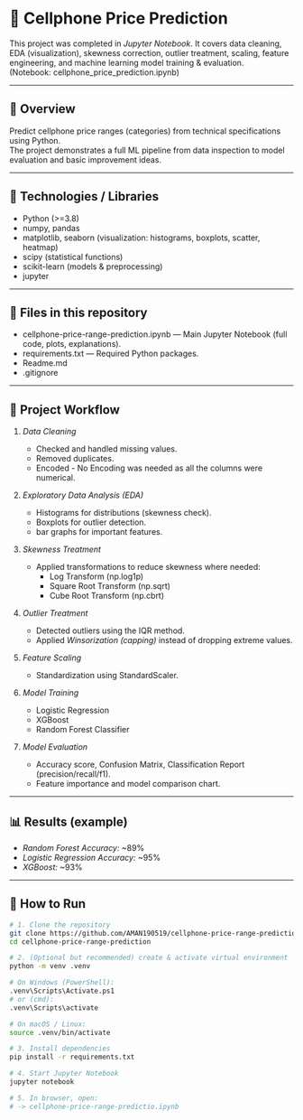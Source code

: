 # 📱 Cellphone Price Prediction

This project was completed in *Jupyter Notebook*. It covers data cleaning, EDA (visualization), skewness correction, outlier treatment, scaling, feature engineering, and machine learning model training & evaluation.  
(Notebook: cellphone_price_prediction.ipynb)

---

## 📌 Overview
Predict cellphone price ranges (categories) from technical specifications using Python.  
The project demonstrates a full ML pipeline from data inspection to model evaluation and basic improvement ideas.

---

## 🔧 Technologies / Libraries
- Python (>=3.8)  
- numpy, pandas  
- matplotlib, seaborn (visualization: histograms, boxplots, scatter, heatmap)  
- scipy (statistical functions)  
- scikit-learn (models & preprocessing)  
- jupyter

---

## 📂 Files in this repository
- cellphone-price-range-prediction.ipynb — Main Jupyter Notebook (full code, plots, explanations).  
- requirements.txt — Required Python packages.
- Readme.md
- .gitignore 
   
  

---

## 🧭 Project Workflow
1. *Data Cleaning*
   - Checked and handled missing values.  
   - Removed duplicates.  
   - Encoded - No Encoding was needed as all the columns were numerical.

2. *Exploratory Data Analysis (EDA)*
   - Histograms for distributions (skewness check).  
   - Boxplots for outlier detection.  
   - bar graphs for important features.

3. *Skewness Treatment*
   - Applied transformations to reduce skewness where needed:  
     - Log Transform (np.log1p)  
     - Square Root Transform (np.sqrt)  
     - Cube Root Transform (np.cbrt)  

4. *Outlier Treatment*
   - Detected outliers using the IQR method.  
   - Applied *Winsorization (capping)* instead of dropping extreme values.

5. *Feature Scaling*
   - Standardization using StandardScaler.  

6. *Model Training*
   - Logistic Regression  
   - XGBoost  
   - Random Forest Classifier  

7. *Model Evaluation*
   - Accuracy score, Confusion Matrix, Classification Report (precision/recall/f1).  
   - Feature importance and model comparison chart.

---

## 📊 Results (example)
- *Random Forest Accuracy:* ~89%  
- *Logistic Regression Accuracy:* ~95%  
- *XGBoost:* ~93%  

---

## 🚀 How to Run

```bash
# 1. Clone the repository
git clone https://github.com/AMAN190519/cellphone-price-range-prediction.git
cd cellphone-price-range-prediction

# 2. (Optional but recommended) create & activate virtual environment
python -m venv .venv

# On Windows (PowerShell):
.venv\Scripts\Activate.ps1
# or (cmd):
.venv\Scripts\activate

# On macOS / Linux:
source .venv/bin/activate

# 3. Install dependencies
pip install -r requirements.txt

# 4. Start Jupyter Notebook
jupyter notebook

# 5. In browser, open:
# -> cellphone-price-range-predictio.ipynb
